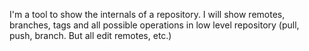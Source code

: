 I'm a tool to show the internals of a repository. 
I will show remotes, branches, tags and all possible operations in low level repository (pull, push,  branch. But all edit remotes, etc.)